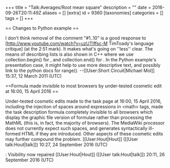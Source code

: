 +++
title = "Talk:Averages/Root mean square"
description = ""
date = 2016-09-26T20:11:49Z
aliases = []
[extra]
id = 9360
[taxonomies]
categories = []
tags = []
+++

== Changes to Python example ==

I don't think removal of the comment "#1..10" is a good response to [http://www.youtube.com/watch?v=uzUTIffsc-M TimToady's language critique] (at the 2:51 mark). It makes what's going on ''less'' clear. The <math>[A..B)</math> means of describing lists is also shown in C++ where we use collection.begin() for <math>[A</math>, and collection.end() for <math>B)</math>. In the Python example's presentation case, it might help to use more descriptive text, and possibly link to the python docs for range(). --[[User:Short Circuit|Michael Mol]] 15:37, 12 March 2011 (UTC)


==Formula made invisible to most browsers by under-tested cosmetic edit at 16:00, 15 April 2016 ==

Under-tested cosmetic edits made to the task page at 16:00, 15 April 2016, including the injection of spaces around expressions in &lt;math&gt; tags, made the task description formula completely invisible to all browsers which display the graphic file version of formulae rather than processing the MathML (this is, in fact, the majority of browsers). The MediaWiki processor does not currently expect such spaces, and generates syntactically ill-formed HTML if they are introduced. Other aspects of these cosmetic edits may further compound the problem. [[User:Hout|Hout]] ([[User talk:Hout|talk]]) 10:27, 24 September 2016 (UTC)

: Visibility now repaired [[User:Hout|Hout]] ([[User talk:Hout|talk]]) 20:11, 26 September 2016 (UTC)
